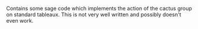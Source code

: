 Contains some sage code which implements the action of the cactus group on standard tableaux.
This is not very well written and possibly doesn't even work.
